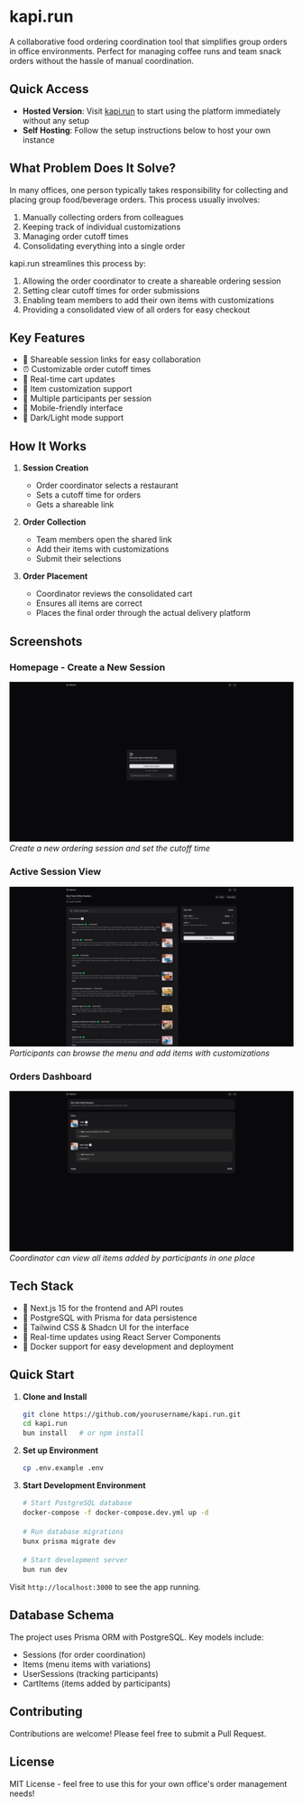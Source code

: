 # kapi.run

A collaborative food ordering coordination tool that simplifies group orders in office environments. Perfect for managing coffee runs and team snack orders without the hassle of manual coordination.

## Quick Access

- **Hosted Version**: Visit [kapi.run](https://kapi.run) to start using the platform immediately without any setup
- **Self Hosting**: Follow the setup instructions below to host your own instance

## What Problem Does It Solve?

In many offices, one person typically takes responsibility for collecting and placing group food/beverage orders. This process usually involves:

1. Manually collecting orders from colleagues
2. Keeping track of individual customizations
3. Managing order cutoff times
4. Consolidating everything into a single order

kapi.run streamlines this process by:

1. Allowing the order coordinator to create a shareable ordering session
2. Setting clear cutoff times for order submissions
3. Enabling team members to add their own items with customizations
4. Providing a consolidated view of all orders for easy checkout

## Key Features

- 🔗 Shareable session links for easy collaboration
- ⏰ Customizable order cutoff times
- 🛒 Real-time cart updates
- 🔄 Item customization support
- 👥 Multiple participants per session
- 📱 Mobile-friendly interface
- 🌙 Dark/Light mode support

## How It Works

1. **Session Creation**

   - Order coordinator selects a restaurant
   - Sets a cutoff time for orders
   - Gets a shareable link

2. **Order Collection**

   - Team members open the shared link
   - Add their items with customizations
   - Submit their selections

3. **Order Placement**
   - Coordinator reviews the consolidated cart
   - Ensures all items are correct
   - Places the final order through the actual delivery platform

## Screenshots

### Homepage - Create a New Session

![Homepage](assets/screenshots/homepage.webp)
_Create a new ordering session and set the cutoff time_

### Active Session View

![Session](assets/screenshots/session.webp)
_Participants can browse the menu and add items with customizations_

### Orders Dashboard

![Orders](assets/screenshots/orders.webp)
_Coordinator can view all items added by participants in one place_

## Tech Stack

- 🚀 Next.js 15 for the frontend and API routes
- 💾 PostgreSQL with Prisma for data persistence
- 🎨 Tailwind CSS & Shadcn UI for the interface
- 🔄 Real-time updates using React Server Components
- 🐳 Docker support for easy development and deployment

## Quick Start

1. **Clone and Install**

   ```bash
   git clone https://github.com/yourusername/kapi.run.git
   cd kapi.run
   bun install   # or npm install
   ```

2. **Set up Environment**

   ```bash
   cp .env.example .env
   ```

3. **Start Development Environment**

   ```bash
   # Start PostgreSQL database
   docker-compose -f docker-compose.dev.yml up -d

   # Run database migrations
   bunx prisma migrate dev

   # Start development server
   bun run dev
   ```

Visit `http://localhost:3000` to see the app running.

## Database Schema

The project uses Prisma ORM with PostgreSQL. Key models include:

- Sessions (for order coordination)
- Items (menu items with variations)
- UserSessions (tracking participants)
- CartItems (items added by participants)

## Contributing

Contributions are welcome! Please feel free to submit a Pull Request.

## License

MIT License - feel free to use this for your own office's order management needs!
